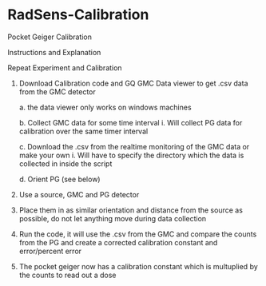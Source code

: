 # RadSens-Calibration

Pocket Geiger Calibration

Instructions and Explanation

Repeat Experiment and Calibration

1. Download Calibration code and GQ GMC Data viewer to get .csv data from the GMC detector
	
	a. the data viewer only works on windows machines
	
	b. Collect GMC data for some time interval 
		i. Will collect PG data for calibration over the same timer interval
	
	c. Download the .csv from the realtime monitoring of the GMC data or make your own
		i. Will have to specify the directory which the data is collected in inside the script
	
	d. Orient PG (see below)
2. Use a source, GMC and PG detector

3. Place them in as similar orientation and distance from the source as possible, do not let anything move during data collection

4. Run the code, it will use the .csv from the GMC and compare the counts from the PG and create a corrected calibration constant and error/percent error

5. The pocket geiger now has a calibration constant which is multuplied by the counts to read out a dose
